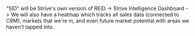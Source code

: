 "SID" will be Strive's own version of REID -> Strive Intelligence Dashboard -> We will also have a heatmap which tracks all sales data (connected to CRM), markets that we're in, and even future market potential with areas we haven't tapped into.